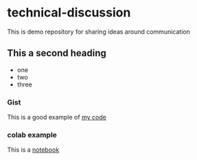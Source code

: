 # technical-discussion
This is demo repository for sharing ideas around communication

## This a second heading

* one
* two
* three


### Gist

This is a good example of [my code](https://gist.github.com/ibrahimaD73/50d4c0ac41f142401557362a918dbbe7)

### colab example
This is a [notebook](https://github.com/ibrahimaD73/technical-discussion/blob/main/techinicals_docs.ipynb)
